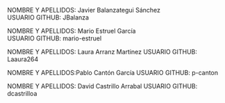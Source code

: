 
 NOMBRE Y APELLIDOS: Javier Balanzategui Sánchez      
 USUARIO GITHUB: JBalanza

 NOMBRE Y APELLIDOS: Mario Estruel García    
 USUARIO GITHUB: mario-estruel

 NOMBRE Y APELLIDOS: Laura Arranz Martinez
 USUARIO GITHUB: Laaura264

 NOMBRE Y APELLIDOS:Pablo Cantón García
 USUARIO GITHUB: p-canton

 NOMBRE Y APELLIDOS: David Castrillo Arrabal
 USUARIO GITHUB: dcastrilloa
